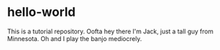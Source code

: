 # hello-world
This is a tutorial repository.
Oofta hey there I'm Jack, just a tall guy from Minnesota.
Oh and I play the banjo mediocrely. 
